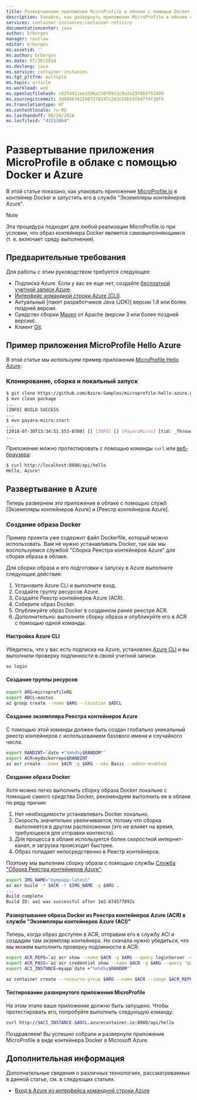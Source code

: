 ```yaml
---
title: Развертывание приложения MicroProfile в облаке с помощью Docker и Azure
description: Узнайте, как развернуть приложение MicroProfile в облаке с помощью Docker и службы "Экземпляры контейнеров Azure".
services: container-instances;container-retistry
documentationcenter: java
author: brborges
manager: routlaw
editor: brborges
ms.assetid: ''
ms.author: brborges
ms.date: 07/30/2018
ms.devlang: java
ms.service: container-instances
ms.tgt_pltfrm: multiple
ms.topic: article
ms.workload: web
ms.openlocfilehash: c6254d11ee1596a23076931c9a2a2370b5f52409
ms.sourcegitcommit: 3d0896f821907278547c283c54b53fbd7f4f30f0
ms.translationtype: HT
ms.contentlocale: ru-RU
ms.lasthandoff: 08/29/2018
ms.locfileid: "43153864"
---
```

# <a name="deploy-a-microprofile-application-to-the-cloud-with-docker-and-azure"></a>Развертывание приложения MicroProfile в облаке с помощью Docker и Azure

В этой статье показано, как упаковать приложение [MicroProfile.io] в контейнер Docker и запустить его в службе "Экземпляры контейнеров Azure".

> [!NOTE]
>
> Эта процедура подходит для любой реализации MicroProfile.io при условии, что образ контейнера Docker является самовыполняющимся (т. е. включает среду выполнения).

## <a name="prerequisites"></a>Предварительные требования

Для работы с этим руководством требуется следующее:

* Подписка Azure. Если у вас ее еще нет, создайте [бесплатной учетной записи Azure].
* [Интерфейс командной строки Azure (CLI)].
* Актуальный [пакет разработчиков Java (JDK)] версии 1.8 или более поздней версии.
* Средство сборки [Maven] от Apache (версии 3 или более поздней версии).
* Клиент [Git].

## <a name="microprofile-hello-azure-sample"></a>Пример приложения MicroProfile Hello Azure

В этой статье мы используем пример приложения [MicroProfile Hello Azure](https://github.com/azure-samples/microprofile-hello-azure):

### <a name="clone-build-and-run-locally"></a>Клонирование, сборка и локальный запуск

```bash
$ git clone https://github.com/Azure-Samples/microprofile-hello-azure.git
$ mvn clean package
...
[INFO] BUILD SUCCESS
...
$ mvn payara-micro:start
...
[2018-07-30T13:34:51.553-0700] [] [INFO] [] [PayaraMicro] [tid: _ThreadID=1 _ThreadName=main] [timeMillis: 1532982891553] [levelValue: 800] Payara Micro  5.182 #badassmicrofish (build 303) ready in 10,304 (ms)
...
```

Приложение можно протестировать с помощью команды `curl` или [веб-браузера](http://localhost:8080/api/hello):

```bash
$ curl http://localhost:8080/api/hello
Hello, Azure!
```

## <a name="deploy-to-azure"></a>Развертывание в Azure

Теперь развернем это приложение в облаке с помощью служб [Экземпляры контейнеров Azure] и [Реестр контейнеров Azure].

### <a name="build-a-docker-image"></a>Создание образа Docker

Пример проекта уже содержит файл Dockerfile, который можно использовать. Вам не нужно устанавливать Docker, так как мы воспользуемся службой "Сборка Реестра контейнеров Azure" для сборки образа в облаке.

Для сборки образа и его подготовки к запуску в Azure выполните следующие действия:

1. Установите Azure CLI и выполните вход.
1. Создайте группу ресурсов Azure.
1. Создайте Реестр контейнеров Azure (ACR).
1. Соберите образ Docker.
1. Опубликуйте образ Docker в созданном ранее реестре ACR.
1. Дополнительно: выполните сборку образа и опубликуйте его в ACR с помощью одной команды.


#### <a name="set-up-azure-cli"></a>Настройка Azure CLI

Убедитесь, что у вас есть подписка на Azure, установлен [Azure CLI](https://docs.microsoft.com/cli/azure/install-azure-cli?view=azure-cli-latest) и вы выполнили проверку подлинности в своей учетной записи.

```bash
az login
```

#### <a name="create-a-resource-group"></a>Создание группы ресурсов

```bash
export ARG=microprofileRG
export ADCL=eastus
az group create --name $ARG --location $ADCL
```

#### <a name="create-an-azure-container-registry-instance"></a>Создание экземпляра Реестра контейнеров Azure

С помощью этой команды должен быть создан глобально уникальный реестр контейнеров с использованием базового имени и случайного числа.

```bash
export RANDINT=`date +"%m%d%y$RANDOM"`
export ACR=mydockerrepo$RANDINT
az acr create --name $ACR -g $ARG --sku Basic --admin-enabled
```

#### <a name="build-the-docker-image"></a>Создание образа Docker

Хотя можно легко выполнить сборку образа Docker локально с помощью самого средства Docker, рекомендуем выполнить ее в облаке по ряду причин:

1. Нет необходимости устанавливать Docker локально.
1. Скорость значительно увеличивается, потому что сборка выполняется в другом расположении (это не влияет на время, требующееся для отправки контекста).
1. Для процесса в облаке используется более скоростной интернет-канал, и загрузка происходит быстрее.
1. Образ попадает непосредственно в Реестр контейнеров.

Поэтому мы выполним сборку образа с помощью службы [Служба "Сборка Реестра контейнеров Azure"]:

```bash
export IMG_NAME="mympapp:latest"
az acr build -r $ACR -t $IMG_NAME -g $ARG .
...
Build complete
Build ID: aa1 was successful after 1m2.674577892s
```

#### <a name="deploy-docker-image-from-azure-container-registry-acr-into-container-instances-aci"></a>Развертывание образа Docker из Реестра контейнеров Azure (ACR) в службе "Экземпляры контейнеров Azure (ACI)"

Теперь, когда образ доступен в ACR, отправим его в службу ACI и создадим там экземпляр контейнера. Но сначала нужно убедиться, что мы можем выполнить проверку подлинности в ACR:

```bash
export ACR_REPO=`az acr show --name $ACR -g $ARG --query loginServer -o tsv`
export ACR_PASS=`az acr credential show --name $ACR -g $ARG --query "passwords[0].value" -o tsv`
export ACI_INSTANCE=myapp`date +"%m%d%y$RANDOM"`

az container create --resource-group $ARG --name $ACR --image $ACR_REPO/$IMG_NAME --cpu 1 --memory 1 --registry-login-server $ACR_REPO --registry-username $ACR --registry-password $ACR_PASS --dns-name-label $ACI_INSTANCE --ports 8080
```

#### <a name="test-your-deployed-microprofile-application"></a>Тестирование развернутого приложения MicroProfile

На этом этапе ваше приложение должно быть запущено. Чтобы протестировать его, попробуйте выполнить следующую команду:

```bash
curl http://$ACI_INSTANCE.$ADCL.azurecontainer.io:8080/api/hello
````

Поздравляем! Вы успешно собрали и развернули приложение MicroProfile в виде контейнера Docker в Microsoft Azure.

## <a name="next-steps"></a>Дополнительная информация

Дополнительные сведения о различных технологиях, рассматриваемых в данной статье, см. в следующих статьях.

* [Вход в Azure из интерфейса командной строки Azure](/azure/xplat-cli-connect)

<!-- URL List -->

[Служба "Сборка Реестра контейнеров Azure"]: https://docs.microsoft.com/en-us/azure/container-registry/container-registry-build-overview
[MicroProfile.io]: https://microprofile.io
[Интерфейс командной строки Azure (CLI)]: /cli/azure/overview
[Azure for Java Developers]: https://docs.microsoft.com/java/azure/
[Azure portal]: https://portal.azure.com/
[бесплатной учетной записи Azure]: https://azure.microsoft.com/pricing/free-trial/
[Git]: https://github.com/
[Maven]: http://maven.apache.org/
